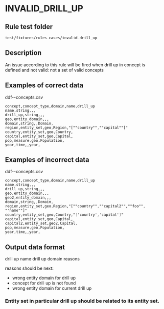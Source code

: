 # INVALID_DRILL_UP

## Rule test folder 

`test/fixtures/rules-cases/invalid-drill_up`

## Description
An issue according to this rule will be fired when drill up in concept is defined and not valid: not a set of valid concepts

## Examples of correct data

ddf--concepts.csv
```
concept,concept_type,domain,name,drill_up
name,string,,,
drill_up,string,,,
geo,entity_domain,,,
domain,string,,Domain,
region,entity_set,geo,Region,"[""country"",""capital""]"
country,entity_set,geo,Country,
capital,entity_set,geo,Capital,
pop,measure,geo,Population,
year,time,,year,
```

## Examples of incorrect data

ddf--concepts.csv
```
concept,concept_type,domain,name,drill_up
name,string,,,
drill_up,string,,,
geo,entity_domain,,,
geo2,entity_domain,,,
domain,string,,Domain,
region,entity_set,geo,Region,"[""country"",""capital2"",""foo"", ""name""]"
country,entity_set,geo,Country,"['country','capital']"
capital,entity_set,geo,Capital,
capital2,entity_set,geo2,Capital,
pop,measure,geo,Population,
year,time,,year,
```

## Output data format

drill up name
drill up domain
reasons

reasons should be next:

 * wrong entity domain for drill up
 * concept for drill up is not found
 * wrong entity domain for current drill up

### Entity set in particular drill up should be related to its entity set.